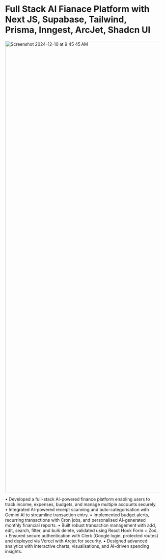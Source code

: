 # Full Stack AI Fianace Platform with Next JS, Supabase, Tailwind, Prisma, Inngest, ArcJet, Shadcn UI


<img width="1470" alt="Screenshot 2024-12-10 at 9 45 45 AM" src="https://github.com/user-attachments/assets/1bc50b85-b421-4122-8ba4-ae68b2b61432">


• Developed a full-stack AI-powered finance platform enabling users to track income, expenses, budgets, and manage
multiple accounts securely.
• Integrated AI-powered receipt scanning and auto-categorisation with Gemini AI to streamline transaction entry.
• Implemented budget alerts, recurring transactions with Cron jobs, and personalised AI-generated monthly financial
reports.
• Built robust transaction management with add, edit, search, filter, and bulk delete, validated using React Hook Form +
Zod.
• Ensured secure authentication with Clerk (Google login, protected routes) and deployed via Vercel with Arcjet for
security.
• Designed advanced analytics with interactive charts, visualisations, and AI-driven spending insights.
